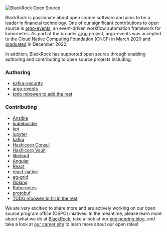 ![BlackRock Open Source](https://github.com/blackrock/.github-private/blob/main/images/blk-p.png) 

BlackRock is passionate about open source software and aims to be a leader in financial technology.
One of our significant contributions to open source is [argo-events](https://github.com/argoproj/argo-events), an
event-driven workflow automation framework for kubernetes. As part of the broader [argo](https://github.com/argoproj) 
project, argo-events was accepted to the Cloud Native Computing Foundation (CNCF) in March 2020 and 
[graduated](https://www.cncf.io/announcements/2022/12/06/the-cloud-native-computing-foundation-announces-argo-has-graduated/) 
in December 2022. 

In addition, BlackRock has supported open source through enabling authoring and contributing to open source projects including:

### Authoring

* [kafka-security](https://github.com/kafka-security/oauth)
* [argo-events](https://github.com/argoproj/argo-cd)
* [todo mbowen to add the rest](https://blackrock.com)

### Contributing

* [Ansible](https://github.com/ansible/ansible)
* [kubebuilder](https://github.com/kubernetes-sigs/kubebuilder)
* [kpt](https://kpt.dev/)
* [jupyter](https://github.com/jupyter/)
* [kafka](https://github.com/apache/kafka)
* [Hashicorp Consul](https://github.com/hashicorp/consul)
* [Hashicorp Vault](https://github.com/hashicorp/vault)
* [libcloud](https://libcloud.apache.org/)
* [Angular](https://github.com/angular)
* [React](https://github.com/facebook/react)
* [react-native](https://github.com/facebook/react-native)
* [ag-grid](https://github.com/ag-grid/ag-grid)
* [Golang](https://github.com/golang/go)
* [Kubernetes](https://github.com/kubernetes/kubernetes)
* [protobuf](https://github.com/golang/protobuf)
* [TODO mbowen to fill in the rest](https://blackrock.com)

We are very excitied to share more and are actively working on our open source program office (OSPO) iniatives. In the meantime, please learn more about what we do at [BlackRock](https://www.blackrock.com), take a look at our [engineering blog](https://medium.com/blackrock-engineering), and take a look at [our career site](https://careers.blackrock.com/life-at-blackrock-2/technology/) to learn more about our open roles! 
